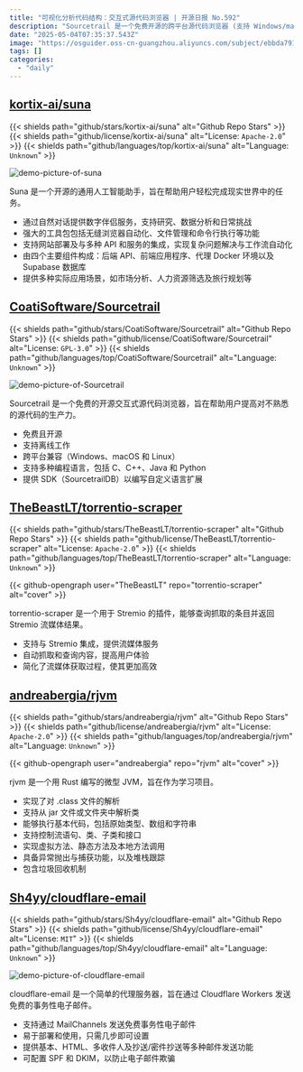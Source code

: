 ```yaml
---
title: "可视化分析代码结构：交互式源代码浏览器 | 开源日报 No.592"
description: "Sourcetrail 是一个免费开源的跨平台源代码浏览器 (支持 Windows/macOS/Linux)，通过可视化代码关系帮助开发者理解陌生代码库，支持 C/C++/Java/Python 等语言，提供 SDK 扩展语言支持，可离线使用。"
date: "2025-05-04T07:35:37.543Z"
image: "https://osguider.oss-cn-guangzhou.aliyuncs.com/subject/ebbda791a81369c1e5c82b0bd89a8980.png"
tags: []
categories:
  - "daily"
---
```


## [kortix-ai/suna](https://github.com/kortix-ai/suna)

{{< shields path="github/stars/kortix-ai/suna" alt="Github Repo Stars" >}} {{< shields path="github/license/kortix-ai/suna" alt="License: `Apache-2.0`" >}} {{< shields path="github/languages/top/kortix-ai/suna" alt="Language: `Unknown`" >}}

![demo-picture-of-suna](https://static.osguider.com/subject/github/kortix-ai/suna/d2208226c52099bfa773a9a7d5274b63.png)

Suna 是一个开源的通用人工智能助手，旨在帮助用户轻松完成现实世界中的任务。

- 通过自然对话提供数字伴侣服务，支持研究、数据分析和日常挑战
- 强大的工具包包括无缝浏览器自动化、文件管理和命令行执行等功能
- 支持网站部署及与多种 API 和服务的集成，实现复杂问题解决与工作流自动化
- 由四个主要组件构成：后端 API、前端应用程序、代理 Docker 环境以及 Supabase 数据库
- 提供多种实际应用场景，如市场分析、人力资源筛选及旅行规划等
  
## [CoatiSoftware/Sourcetrail](https://github.com/CoatiSoftware/Sourcetrail)

{{< shields path="github/stars/CoatiSoftware/Sourcetrail" alt="Github Repo Stars" >}} {{< shields path="github/license/CoatiSoftware/Sourcetrail" alt="License: `GPL-3.0`" >}} {{< shields path="github/languages/top/CoatiSoftware/Sourcetrail" alt="Language: `Unknown`" >}}

![demo-picture-of-Sourcetrail](https://static.osguider.com/subject/github/CoatiSoftware/Sourcetrail/d35249e25d830c99ac6c7e468f8ed16c.png)

Sourcetrail 是一个免费的开源交互式源代码浏览器，旨在帮助用户提高对不熟悉的源代码的生产力。

- 免费且开源
- 支持离线工作
- 跨平台兼容（Windows、macOS 和 Linux）
- 支持多种编程语言，包括 C、C++、Java 和 Python
- 提供 SDK（SourcetrailDB）以编写自定义语言扩展
  
## [TheBeastLT/torrentio-scraper](https://github.com/TheBeastLT/torrentio-scraper)

{{< shields path="github/stars/TheBeastLT/torrentio-scraper" alt="Github Repo Stars" >}} {{< shields path="github/license/TheBeastLT/torrentio-scraper" alt="License: `Apache-2.0`" >}} {{< shields path="github/languages/top/TheBeastLT/torrentio-scraper" alt="Language: `Unknown`" >}}

{{< github-opengraph user="TheBeastLT" repo="torrentio-scraper" alt="cover" >}}

torrentio-scraper 是一个用于 Stremio 的插件，能够查询抓取的条目并返回 Stremio 流媒体结果。

- 支持与 Stremio 集成，提供流媒体服务
- 自动抓取和查询内容，提高用户体验
- 简化了流媒体获取过程，使其更加高效
  
## [andreabergia/rjvm](https://github.com/andreabergia/rjvm)

{{< shields path="github/stars/andreabergia/rjvm" alt="Github Repo Stars" >}} {{< shields path="github/license/andreabergia/rjvm" alt="License: `Apache-2.0`" >}} {{< shields path="github/languages/top/andreabergia/rjvm" alt="Language: `Unknown`" >}}

{{< github-opengraph user="andreabergia" repo="rjvm" alt="cover" >}}

rjvm 是一个用 Rust 编写的微型 JVM，旨在作为学习项目。

- 实现了对 .class 文件的解析
- 支持从 jar 文件或文件夹中解析类
- 能够执行基本代码，包括原始类型、数组和字符串
- 支持控制流语句、类、子类和接口
- 实现虚拟方法、静态方法及本地方法调用
- 具备异常抛出与捕获功能，以及堆栈跟踪
- 包含垃圾回收机制
  
## [Sh4yy/cloudflare-email](https://github.com/Sh4yy/cloudflare-email)

{{< shields path="github/stars/Sh4yy/cloudflare-email" alt="Github Repo Stars" >}} {{< shields path="github/license/Sh4yy/cloudflare-email" alt="License: `MIT`" >}} {{< shields path="github/languages/top/Sh4yy/cloudflare-email" alt="Language: `Unknown`" >}}

![demo-picture-of-cloudflare-email](https://static.osguider.com/subject/github/Sh4yy/cloudflare-email/96bb250e7d2384db0c8d8c895aa601a3.png)

cloudflare-email 是一个简单的代理服务器，旨在通过 Cloudflare Workers 发送免费的事务性电子邮件。

- 支持通过 MailChannels 发送免费事务性电子邮件
- 易于部署和使用，只需几步即可设置
- 提供基本、HTML、多收件人及抄送/密件抄送等多种邮件发送功能
- 可配置 SPF 和 DKIM，以防止电子邮件欺骗
  
